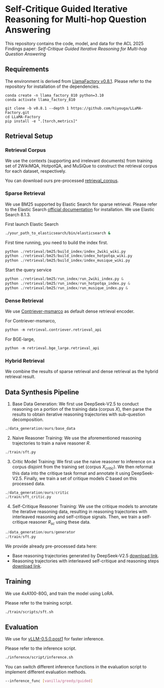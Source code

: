 # Self-Critique Guided Iterative Reasoning for Multi-hop Question Answering

This repository contains the code, model, and data for the ACL 2025 Findings paper: *Self-Critique Guided Iterative Reasoning for Multi-hop Question Answering*

## Requirements
The environment is derived from [LlamaFactory v0.8.1](https://github.com/hiyouga/LLaMA-Factory/tree/v0.8.1). 
Please refer to the repository for installation of the dependencies.

```
conda create -n llama_factory_810 python=3.10
conda activate llama_factory_810

git clone -b v0.8.1 --depth 1 https://github.com/hiyouga/LLaMA-Factory.git
cd LLaMA-Factory
pip install -e ".[torch,metrics]"
```

## Retrieval Setup

### Retrieval Corpus
We use the contexts (supporting and irrelevant documents) from training set of 2WikiMQA, HotpotQA, and MuSiQue to construct the retrieval corpus for each dataset, respectively.

You can download ours pre-processed [retrieval_corpus]().


### Sparse Retrieval
We use BM25 supported by Elastic Search for sparse retrieval.
Please refer to the Elastic Search [official documentation](https://www.elastic.co/docs/deploy-manage/deploy/self-managed/install-elasticsearch-from-archive-on-linux-macos) for installation.
We use Elastic Search 8.1.3.

First launch Elastic Search
```bash
./your_path_to_elasticsearch/bin/elasticsearch &
```

First time running, you need to build the index first.
```python 
python ./retrieval/bm25/build_index/index_2wiki_wiki.py
python ./retrieval/bm25/build_index/index_hotpotqa_wiki.py
python ./retrieval/bm25/build_index/index_musique_wiki.py
```

Start the query service
```python
python ./retrieval/bm25/run_index/run_2wiki_index.py &
python ./retrieval/bm25/run_index/run_hotpotqa_index.py &
python ./retrieval/bm25/run_index/run_musique_index.py &
```


### Dense Retrieval
We use [Contriever-msmarco](https://huggingface.co/facebook/contriever-msmarco) as default dense retrieval encoder.

For Contriever-msmarco, 
```python
python -m retrieval.contriever.retrieval_api
```

For BGE-large,
```python
python -m retrieval.bge_large.retrieval_api
```


### Hybrid Retrieval
We combine the results of sparse retrieval and dense retrieval as the hybrid retrieval result.

## Data Synthesis Pipeline

1. Base Data Generation: 
We first use DeepSeek-V2.5 to conduct reasoning on a portion of the training data (corpus $X$), then parse the results to obtain iterative reasoning trajectories with sub-question decomposition.
```python
./data_generation/ours/base_data
```

2. Naive Reasoner Training:
We use the aforementioned reasoning trajectories to train a naive reasoner $R$.
```python
./train/sft.py
```

3. Critic Model Training:
We first use the naive reasoner to inference on a corpus disjoint from the training set (corpus $X_{critic}$). 
We then reformat this data into the critique task format and annotate it using DeepSeek-V2.5. 
Finally, we train a set of critique models $C$ based on this processed data.
```python
./data_generation/ours/critic
./train/sft_critic.py
```

4. Self-Critique Reasoner Training:
We use the critique models to annotate the iterative reasoning data, resulting in reasoning trajectories with interleaved reasoning and self-critique signals.
Then, we train a self-critique reasoner $R_{sc}$ using these data.
```python
./data_generation/ours/generator
./train/sft.py
```

We provide already pre-processed data here:
- Base reasoning trajectories generated by DeepSeek-V2.5 [download link]().
- Reasoning trajectories with interleaved self-critique and reasoning steps [download link]().


## Training

We use 4xA100-80G, and train the model using LoRA.

Please refer to the training script.
```bash
./train/scripts/sft.sh
```

## Evaluation

We use for [vLLM-0.5.0.post1](https://github.com/vllm-project/vllm/tree/v0.5.0.post1) for faster inference.

Please refer to the inference script.
```bash
./inference/script/inference.sh
```

You can switch different inference functions in the evaluation script to implement different evaluation methods.
```bash
--inference_func [vanilla/greedy/guided]
```





